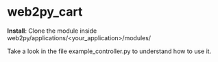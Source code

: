 # web2py_cart


**Install**: Clone the module inside web2py/applications/\<your_application\>/modules/


Take a look in the file example_controller.py to understand how to use it.
